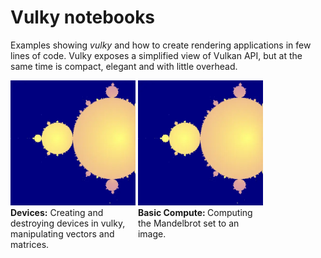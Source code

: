 # Vulky notebooks

Examples showing *vulky* and how to create rendering applications in few lines of code.
Vulky exposes a simplified view of Vulkan API, but at the same time is compact, elegant and
with little overhead.

<div style="width: 200px; display: inline-block; vertical-align: top">
    <a href="./e01_create_and_destroy_device.ipynb">
    <img src="./docs/images/mandelbrot.webp" alt="drawing" width="200px"/>
    </a>
    <b>Devices:</b> Creating and destroying devices in vulky, manipulating vectors and matrices.
</div>

<div style="width: 200px; display: inline-block; vertical-align: top">
    <img src="./docs/images/mandelbrot.webp" alt="drawing" width="200px" type="image/webp"/>
    <b>Basic Compute: </b> Computing the Mandelbrot set to an image.
</div>







